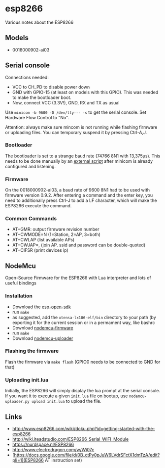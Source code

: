 # esp8266

Various notes about the ESP8266

## Models
 - 0018000902-ai03

## Serial console
Connections needed:
 - VCC to CH_PD to disable power down
 - GND with GPIO-15 (at least on models with this GPIO). This was needed to make the bootloader boot.
 - Now, connect VCC (3.3V!), GND, RX and TX as usual


Use `minicom -b 9600 -D /dev/tty--- -s` to get the serial console. Set Hardware Flow Control to "No".

Attention: always make sure mincom is not running while flashing firmware or uploading files. You can
temporary suspend it by pressing Ctrl-A,J.

### Bootloader
The bootloader is set to a strange baud rate (74766 8N1 with 13,375µs).
This needs to be done manually by an [external script](https://gist.github.com/sentinelt/3f1a984533556cf890d9) after minicom is already configured and listening.

### Firmware
On the 0018000902-ai03, a baud rate of 9600 8N1 had to be used with firmware version 0.9.2.
After entering a command and the enter key, you need to additionally press Ctrl-J to add a LF character, which will make the ESP8266 execute the command.

### Common Commands
 - AT+GMR: output firmware revision number
 - AT+CWMODE=N (1=Station, 2=AP, 3=both)
 - AT+CWLAP (list available APs)
 - AT+CWJAP=<ssid>,<psk> (join AP. ssid and password can be double-quoted)
 - AT+CIFSR (print devices ip)

## NodeMcu
Open-Source Firmware for the ESP8266 with Lua interpreter and lots of useful bindings

### Installation
 - Download the [esp-open-sdk](https://github.com/pfalcon/esp-open-sdk)
 - run `make`
 - as suggested, add the `xtensa-lx106-elf/bin` directory to your path (by exporting it for the current session or in a permament way, like bashrc
 - Download [nodemcu-firmware](https://github.com/nodemcu/nodemcu-firmware)
 - run `make`
 - Download [nodemcu-uploader](https://github.com/kmpm/nodemcu-uploader)

### Flashing the firmware
Flash the firmware via `make flash` (GPIO0 needs to be connected to GND for that)

### Uploading init.lua
Initially, the ESP8266 will simply display the lua prompt at the serial console.
If you want it to execute a given `init.lua` file on bootup,
use `nodemcu-uploader.py upload init.lua` to upload the file.


## Links
 - http://www.esp8266.com/wiki/doku.php?id=getting-started-with-the-esp8266
 - http://wiki.iteadstudio.com/ESP8266_Serial_WIFI_Module
 - https://nurdspace.nl/ESP8266
 - http://www.electrodragon.com/w/Wi07c
 - [https://docs.google.com/file/d/0B_ctPy0pJuW6LVdrSFctX1dmTzA/edit?pli=1](ESP8266 AT instruction set)
